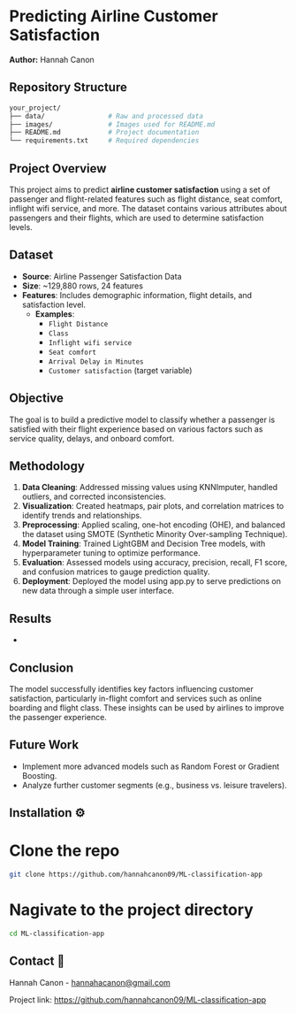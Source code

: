 # Predicting Airline Customer Satisfaction

**Author:** Hannah Canon

## Repository Structure
``` bash
your_project/
├── data/                # Raw and processed data
├── images/              # Images used for README.md
├── README.md            # Project documentation
└── requirements.txt     # Required dependencies
```

## Project Overview

This project aims to predict **airline customer satisfaction** using a set of passenger and flight-related features such as flight distance, seat comfort, inflight wifi service, and more. The dataset contains various attributes about passengers and their flights, which are used to determine satisfaction levels.

## Dataset

- **Source**: Airline Passenger Satisfaction Data
- **Size**: ~129,880 rows, 24 features
- **Features**: Includes demographic information, flight details, and satisfaction level.
  - **Examples**:
    - `Flight Distance`
    - `Class`
    - `Inflight wifi service`
    - `Seat comfort`
    - `Arrival Delay in Minutes`
    - `Customer satisfaction` (target variable)

## Objective

The goal is to build a predictive model to classify whether a passenger is satisfied with their flight experience based on various factors such as service quality, delays, and onboard comfort.

## Methodology

1. **Data Cleaning**: Addressed missing values using KNNImputer, handled outliers, and corrected inconsistencies.
2. **Visualization**: Created heatmaps, pair plots, and correlation matrices to identify trends and relationships.
3. **Preprocessing**: Applied scaling, one-hot encoding (OHE), and balanced the dataset using SMOTE (Synthetic Minority Over-sampling Technique).
4. **Model Training**: Trained LightGBM and Decision Tree models, with hyperparameter tuning to optimize performance.
5. **Evaluation**: Assessed models using accuracy, precision, recall, F1 score, and confusion matrices to gauge prediction quality.
6. **Deployment**: Deployed the model using  app.py to serve predictions on new data through a simple user interface.

## Results

- 
  
## Conclusion

The model successfully identifies key factors influencing customer satisfaction, particularly in-flight comfort and services such as online boarding and flight class. These insights can be used by airlines to improve the passenger experience.

## Future Work

- Implement more advanced models such as Random Forest or Gradient Boosting.
- Analyze further customer segments (e.g., business vs. leisure travelers).

## Installation ⚙️

# Clone the repo
```bash
git clone https://github.com/hannahcanon09/ML-classification-app
```
# Nagivate to the project directory
```bash
cd ML-classification-app
```

## Contact 📧
Hannah Canon - hannahacanon@gmail.com

Project link: https://github.com/hannahcanon09/ML-classification-app

